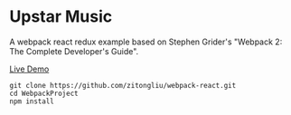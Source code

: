 # Upstar Music
A webpack react redux example based on Stephen Grider's "Webpack 2: The Complete Developer's Guide".

[Live Demo](https://zitongliu.github.io/upstar-music/)

```
git clone https://github.com/zitongliu/webpack-react.git
cd WebpackProject
npm install
```
